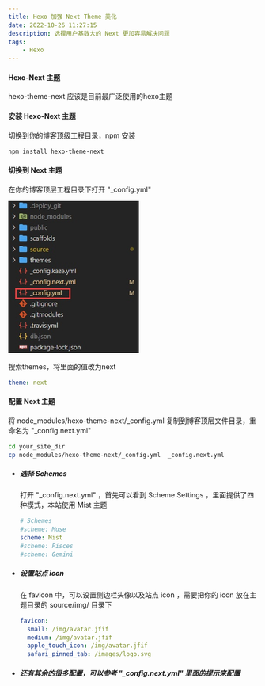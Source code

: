 ```yaml
---
title: Hexo 加强 Next Theme 美化
date: 2022-10-26 11:27:15
description: 选择用户基数大的 Next 更加容易解决问题
tags:
	- Hexo
---
```

#### Hexo-Next 主题
hexo-theme-next 应该是目前最广泛使用的hexo主题

#### 安装 Hexo-Next 主题
切换到你的博客顶级工程目录，npm 安装

```bash
npm install hexo-theme-next
```

#### 切换到 Next 主题
在你的博客顶层工程目录下打开 "_config.yml"

<img src="/pictures/hexo-next-theme-美化/2022.10.26.13.24.11.png"/>

搜索themes，将里面的值改为next

```yaml
theme: next
```
#### 配置 Next 主题
将 node_modules/hexo-theme-next/_config.yml 复制到博客顶层文件目录，重命名为 "_config.next.yml"

```bash
cd your_site_dir
cp node_modules/hexo-theme-next/_config.yml  _config.next.yml
```
- ##### 选择 Schemes
	打开 "_config.next.yml" ，首先可以看到 Scheme Settings ，里面提供了四种模式，本站使用 Mist 主题

	```yaml
	# Schemes
	#scheme: Muse
	scheme: Mist
	#scheme: Pisces
	#scheme: Gemini
	```
- ##### 设置站点 icon
	在 favicon 中，可以设置侧边栏头像以及站点 icon ，需要把你的 icon 放在主题目录的 source/img/ 目录下
	```yaml
	favicon:
      small: /img/avatar.jfif
      medium: /img/avatar.jfif
      apple_touch_icon: /img/avatar.jfif
      safari_pinned_tab: /images/logo.svg
	```
- ##### 还有其余的很多配置，可以参考 "_config.next.yml" 里面的提示来配置


